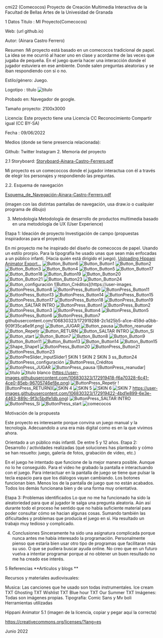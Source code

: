 cmi22
(Comecocos)
Proyecto de Creación Multimedia Interactiva de la Facultad de Bellas Artes de la Univesidad de Granada

1 Datos
Titulo : MI Proyecto(Comecocos)

Web: (url github.io)

Autor: (Ainara Castro Ferrero)

Resumen :Mi proyecto está basado en un comecocos tradicional de papel. La idea se me ocurrió al hacer uno en clase y acordarme de las veces que jugaba de pequeña. En el juego quería hacer una interacción donde el jugador estuviera en ese ambiente. Donde salen preguntas aleatorias y se iban respondiendo con sí o no.

Estilo/género: Juego.

Logotipo : titulo ![titulo ](https://user-images.githubusercontent.com/106830323/172915532-2f37b808-fbab-4a76-a8fa-3804722f2ba2.png)




Probado en: Navegador de google. 

Tamaño proyecto: 2100x3000

Licencia: Este proyecto tiene una Licencia CC Reconocimiento Compartir igual (CC BY-SA)

Fecha : 09/06/2022

Medios (donde se tiene presencia relacionada):

Github:
Twitter
Instagram
2. Memoria del proyecto


2.1 Storyboard:
[Storyboard-Ainara-Castro-Ferrero.pdf](https://github.com/ainaracastro/ainaracastro.github.io/files/8872857/Storyboard-Ainara-Castro-Ferrero.pdf)


Mi proyecto es un comecoccos donde el jugador interactua con él a través de elegir los personajes y respondiendo las preguntas.

2.2. Esquema de navegación

[Esquema_de_Navegación-Ainara-Castro-Ferrero.pdf](https://github.com/ainaracastro/ainaracastro.github.io/files/8872841/Esquema_de_Navegacion-Ainara-Castro-Ferrero.pdf)

(imagen con las distintas pantallas de navegación, usa draw.io o cualquier programa de dibujo)


3. Metodología
Metodología de desarrollo de productos multimedia basado en una metodología de UX (User Experience)

Etapa 1: Ideación de proyecto
Investigación de campo (propuestas inspiradoras para el proyecto)

En mi proyecto me he inspirado del diseño de comecocos de papel. Usando un estilo prorpio. Para la tipografía he usado unas que sean más enfocadas a un público infanti. (Hacia quién está dirigido el juego). 
[Uploading Hippani Animator Export…]()
![Button_Button6](https://user-images.githubusercontent.com/106830323/172919208-abe0f37e-7f1a-4f34-87a3-a31e144edbd9.png)
![Button_Button1](https://user-images.githubusercontent.com/106830323/172919211-cb95f4e8-c363-4829-8ff9-40f1da6af04e.png)
![Button_Button2](https://user-images.githubusercontent.com/106830323/172919215-0e8c69f3-f050-4f67-a086-b25f63150208.png)
![Button_Button3](https://user-images.githubusercontent.com/106830323/172919219-4f1457b1-38aa-4ff5-9059-d251427a9d20.png)
![Button_Button4](https://user-images.githubusercontent.com/106830323/172919224-ab16203a-b90e-4fc5-af0b-617365b22d3f.png)
![Button_Button5](https://user-images.githubusercontent.com/106830323/172919226-c1fa2d90-7594-46bb-8276-09e4dbee538b.png)
![Button_Button17](https://user-images.githubusercontent.com/106830323/172919274-80ad6abf-06cb-4512-87ef-0a1785832b6e.png)
![Button_Button18](https://user-images.githubusercontent.com/106830323/172919275-29bfb938-6fa1-4760-807a-9add99c3a65e.png)
![Button_Button19](https://user-images.githubusercontent.com/106830323/172919276-11a769e2-395e-4973-b586-ec57bec60e0d.png)
![Button_Button20](https://user-images.githubusercontent.com/106830323/172919278-533f74c8-eb77-40fd-a441-7e43f600b7ad.png)
![Button_Button21](https://user-images.githubusercontent.com/106830323/172919279-72a2bc28-55f9-4614-b0e7-5cbb0ead5e86.png)
![Button_Button23](https://user-images.githubusercontent.com/106830323/172919281-b4b5e565-72fa-4a00-bac0-3f178ce69ef9.png)
![Button_Button24](https://user-images.githubusercontent.com/106830323/172919283-e58cfad7-34df-4946-a203-c746aff90564.png)
![Button_configuración](https://user-images.githubusercontent.com/106830323/172919286-9517be1a-bb71-423f-91c7-334db243a2c1.png)
![Button_Créditos](https://user-images.![ButtonPress_Button8](https://user-images.githubusercontent.com/106830323/172919346-b8c88321-54c7-4cfd-ab33-f65eae92bcd8.png)
![ButtonPress_Button9](https://user-images.githubusercontent.com/106830323/172919349-c6631d13-ef62-458a-8a83-827baf9491c9.png)
![ButtonPress_Button11](https://user-images.githubusercontent.com/106830323/172919350-2b1db28a-b505-42a2-91f7-385438c304f2.png)
![ButtonPress_Button13](https://user-images.githubusercontent.com/106830323/172919352-617c9169-66ce-4990-8560-50968fb2fbe6.png)
![ButtonPress_Button14](https://user-images.githubusercontent.com/106830323/172919353-b030710e-beb1-4aec-a256-cfd1b6d43379.png)
![ButtonPress_Button15](https://user-images.githubusercontent.com/106830323/172919356-92dc2801-5758-43f2-b3ac-7679dfc4fcbf.png)
![ButtonPress_Button17](https://user-images.githubusercontent.com/106830323/172919359-3be1da12-1518-4f48-af46-756f9c3290fe.png)
![ButtonPress_Button18](https://user-images.githubusercontent.com/106830323/172919360-db63b75e-a65b-4ed1-b65b-bf17fd44116f.png)
![ButtonPress_Button19](https://user-images.githubusercontent.com/106830323/172919361-e346c335-b38d-4ce8-979d-05871d13c913.png)
![Button_SALTAR INTRO](https://user-images.githubusercontent.com/106830323/172919365-57b77f2c-8b5c-4756-9744-892f75ae1f60.png)
![ButtonPress_Button1](https://user-images.githubusercontent.com/106830323/172919367-4efc7eea-0abe-4ad5-8471-dc557c72488e.png)
![ButtonPress_Button2](https://user-images.githubusercontent.com/106830323/172919369-576788f6-59ab-41d7-b424-90c9391f629c.png)
![ButtonPress_Button3](https://user-images.githubusercontent.com/106830323/172919371-3a215f73-1e60-4600-946b-98692df53aec.png)
![ButtonPress_Button4](https://user-images.githubusercontent.com/106830323/172919372-c6a0afe0-ab63-4564-b9fa-8c3f54581fb3.png)
![ButtonPress_Button5](https://user-images.githubusercontent.com/106830323/172919375-36926625-ded7-47f0-8597-1f6330f139e0.png)
![ButtonPress_Button6](https://user-images.githubusercontent.com/106830323/172919376-36a5c6e1-0491-447b-8fc1-633b3ac8bd79.png)
![ButtonPress_Button7](https://user-images.githubusercontent.com/106830323/172919378-d3892729-7c99-4f6d-b241-fcbe93deceba.png)
githubusercontent.com/106830323/172919288-2c1d25b5-a1ce-459d-a0bb-909f35ca6e9f.png)
![Button_JUGAR](https://user-images.githubusercontent.com/106830323/172919291-443aa187-b68a-4d7e-8e28-256caba9e2df.png)
![Button_pausa](https://user-images.githubusercontent.com/106830323/172919296-c762c19d-8f60-4c3f-ae2d-343ac6e4971c.png)
![Button_reanudar](https://user-images.githubusercontent.com/106830323/172919297-46af72f5-c0f4-4209-b5ad-24e548a93f9c.png)
![Button_Repetir](https://user-images.githubusercontent.com/106830323/172919300-191cedc1-56c9-4471-876f-f9c66e89aba8.png)
![Button_RETURN](https://user-images.githubusercontent.com/106830323/172919301-6f3ad93a-d779-4d2c-8488-26dc4a1059a0.png)
![Button_SALTAR INTRO](https://user-images.githubusercontent.com/106830323/172919302-4b3b1cdd-c874-4b74-b79b-cd4d2505f55d.png)
![Button_Sí ](https://user-images.githubusercontent.com/106830323/172919304-6b5beb5b-f155-4e6c-9fce-3afcd6fbc163.png)
![Button_start](https://user-images.githubusercontent.com/106830323/172919309-65b432cb-3adb-44ba-b200-26a4449dbfd7.png)
![Button_Button7](https://user-images.githubusercontent.com/106830323/172919310-ac235c38-7103-45ce-9961-6d625b49908f.png)
![Button_Button8](https://user-images.githubusercontent.com/106830323/172919311-fe853986-dabf-476c-a31e-927fa053b231.png)
![Button_Button9](https://user-images.githubusercontent.com/106830323/172919313-5dac6ee1-1324-41bb-bc9b-4e8f281ce857.png)
![Button_Button11](https://user-images.githubusercontent.com/106830323/172919314-c14d6a29-bd81-432c-93aa-80c7e880707f.png)
![Button_Button13](https://user-images.githubusercontent.com/106830323/172919316-45500191-ed54-405b-ab1f-65e6dc636016.png)
![Button_Button14](https://user-images.githubusercontent.com/106830323/172919318-21c7a079-07f4-4d76-abd7-2b1bed050ea8.png)
![Button_Button15](https://user-images.githubusercontent.com/106830323/172919322-c3f7c1a1-92ba-4cee-a053-1c65d4ab80b8.png)
![Shape_Shape1](https://user-images.githubusercontent.com/106830323/172919402-0ecf0ada-dbd9-4de1-8eae-e0720bf956a4.png)
![ButtonPress_Button20](https://user-images.githubusercontent.com/106830323/172919403-9c538a3e-4e0c-43cd-ac1d-c78199669792.png)
![ButtonPress_Button21](https://user-images.githubusercontent.com/106830323/172919404-60364c3a-0441-472d-a81b-84a675da51d1.png)
![ButtonPress_Button23](https://user-images.githubusercontent.com/106830323/172919405-f0709099-a5f5-4920-828b-94afcf5e3cfe.png)
![ButtonPre![Slider_InputSlider1](https://user-images.githubusercontent.com/106830323/172919444-2028a2c8-7b10-48f9-8e3d-022f7a3d871a.png)
![SKIN 1](https://user-images.githubusercontent.com/106830323/172919446-8902f7c9-8335-4bb2-84be-d8415f993049.png)
![SKIN 2](https://user-images.githubusercontent.com/106830323/172919452-c31a799a-b980-4bc5-8d37-db82b4b88e61.png)
![SKIN 3](https://user-images.githubusercontent.com/106830323/172919455-a4dfc6db-b699-4f28-a778-3217aa4bedd6.png)
ss_Button24](https://user-images.githubusercontent.com/106830323/172919407-465e4441-bf3a-4050-9247-2b571429e4b5.png)
![ButtonPress_configuración](https://user-images.githubusercontent.com/106830323/172919410-84834b76-6daf-45b9-bed6-f44b5b7ccd8f.png)
![ButtonPress_Créditos](https://user-images.githubusercontent.com/106830323/172919413-03b6ace3-05cf-4d94-b2df-f385901e025f.png)
![ButtonPress_JUGAR](https://user-images.githubusercontent.com/106830323/172919415-55278d70-8c06-40f0-9afc-4756e6c247cf.png)
![ButtonPress_pausa](https://user-images.githubusercontent.com/106830323/172919416-7d541444-6c97-4e8a-aa0d-a705eb9286cf.png)
![ButtonPress_reanudar]![titulo ](https://user-images.githubusercontent.com/106830323/172919473-83aceecb-1fce-4719-af0c-c0689758cf18.png)
![titulo blanco](https://user-images.githubusercontent.com/106830323/172919475-e1019c43-a79b-4ddd-90e9-079bc844e891.png)
(https://user-images.githubusercontent.com/106830323/172919418-f6a70328-6c41-4ce0-85eb-96705746ef8e.png)
![ButtonPress_Repetir](https://user-images.githubusercontent.com/106830323/172919420-bbd07f65-302f-4635-8f15-342ce50b4a3b.png)
![ButtonPress_RETURN](![SKIN 4](https://user-images.githubusercontent.com/106830323/172919457-f777ca01-581b-4a3a-b51d-71c820fb1890.png)
![SKIN 5](https://user-images.githubusercontent.com/106830323/172919459-54ef8dc9-22b1-42a3-99d3-8e8f36fb9cf8.png)
![SKIN 6](https://user-images.githubusercontent.com/106830323/172919460-749640ec-6d3d-47ff-a746-76048d7739e1.png)
![SKIN 7](https://user-images.githubusercontent.com/106830323/172919461-442f4c59-6cfe-438a-b337-e002f0376343.png)
https://user-images.githubusercontent.com/106830323/172919422-4bd1e899-6e3e-4463-889c-9f3c5bdfe1db.png)
![ButtonPress_SALTAR INTRO](https://user-images.githubusercontent.com/106830323/172919424-9b9f6acb-5233-4b0f-968b-7346e926a4d3.png)
![ButtonPress_Sí ](https://user-images.githubusercontent.com/106830323/172919425-14f4bc46-bf2a-48a0-b3c6-c8df97339f74.png)
![ButtonPress_start](https://user-images.githubusercontent.com/106830323/172919427-3c41061a-a540-4ba7-8a8e-1d95ff6fafbd.png)
![comecocos](https://user-images.githubusercontent.com/106830323/172919428-7388bd2c-8c33-4521-8b4f-7b6f351da27f.png)

Motivación de la propuesta

Este proyecto es interesante porque convina un juego manual y la tecnología. Adecuandolo a una era más digital como es en la que vivimos ahora.


Orientado a un público más infantil. De entre 5 y 12 años.
Etapa 2: Desarrollo / actividades realizadas
(qué soluciones has planteado y cómo se han resuelto: juego, galería de fotos, grabación de video, etc.)


En el juego he intentado que funcione de la mejor manera posible. Aunque no lo he conseguido. Para el video he grabado la pantalla e interactuando con el juego. Para interactuar en la pantalla de juego se tiene que pulsar la tecla espacio para que los diálogos vayan cambiando. Los botones funcionan bien. Menos los de la pantalla de juego que no están acabados. Todos los demás funcionana bien y de una forma muy orientativa.

Etapa 3: Problemas identificados
Lo que no me ha funcionado ha sido la aleatoriedad para que al jugador le salga una pregunta aleatoria. Aún así durante todo el proceso he sentido que no había suficiente material para poder consultar cómo se hacian algunas cosas. Sumando también las dificultades y problemas que producía el juego en sí. Ha resultado un trabajo muy tedioso y complicado.

4. Conclusiones
Sinceramente ha sido una asignatura complicada porque nunca antes me había interesado la programación. Personalmente pienso que estaría bien usar otro tipo de programas que facilitaran más su uso. O que se pudiera buscar ayuda online. No creo que en un futuro vuelva a intentar programar porque al no obtener un buen resultado no me ha creado ese interés.

5 Referencias
**Artículos y blogs **

Recursos y materiales audiovisuales:

Musica: Las canciones que he usado son todas instrumentales.
Ice cream TXT
Ghosting TXT
Wishlist TXT
Blue hour TXT
Our Summer TXT
Imágenes: Todas son imágenes propias.
Tipografía: Comic Sans y Mv boli
Herramientas utilizadas

Hippani Animator 5.1
(imagen de la licencia, copiar y pegar aquí la correcta)

https://creativecommons.org/licenses/?lang=es

Junio 2022
